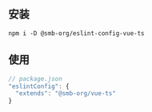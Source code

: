 ## 安装

`npm i -D @smb-org/eslint-config-vue-ts`

## 使用

```js
// package.json
"eslintConfig": {
  "extends": "@smb-org/vue-ts"
}
```
